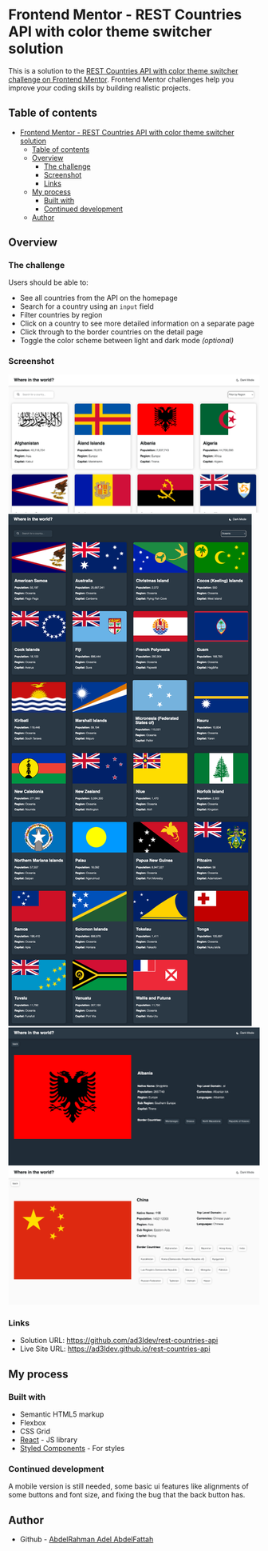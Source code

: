 # Frontend Mentor - REST Countries API with color theme switcher solution

This is a solution to the [REST Countries API with color theme switcher challenge on Frontend Mentor](https://www.frontendmentor.io/challenges/rest-countries-api-with-color-theme-switcher-5cacc469fec04111f7b848ca). Frontend Mentor challenges help you improve your coding skills by building realistic projects.

## Table of contents

- [Frontend Mentor - REST Countries API with color theme switcher solution](#frontend-mentor---rest-countries-api-with-color-theme-switcher-solution)
  - [Table of contents](#table-of-contents)
  - [Overview](#overview)
    - [The challenge](#the-challenge)
    - [Screenshot](#screenshot)
    - [Links](#links)
  - [My process](#my-process)
    - [Built with](#built-with)
    - [Continued development](#continued-development)
  - [Author](#author)

## Overview

### The challenge

Users should be able to:

-   See all countries from the API on the homepage
-   Search for a country using an `input` field
-   Filter countries by region
-   Click on a country to see more detailed information on a separate page
-   Click through to the border countries on the detail page
-   Toggle the color scheme between light and dark mode _(optional)_

### Screenshot

![Screenshot 1](Screen1.png)
![Screenshot 2](Screen2.png)
![Screenshot 3](Screen3.png)
![Screenshot 4](Screen4.png)

### Links

-   Solution URL: https://github.com/ad3ldev/rest-countries-api
-   Live Site URL: https://ad3ldev.github.io/rest-countries-api

## My process

### Built with

-   Semantic HTML5 markup
-   Flexbox
-   CSS Grid
-   [React](https://reactjs.org/) - JS library
-   [Styled Components](https://styled-components.com/) - For styles

### Continued development

A mobile version is still needed, some basic ui features like alignments of some buttons and font size, and fixing the bug that the back button has.

## Author

-   Github - [AbdelRahman Adel AbdelFattah](https://github.com/aadelafattah)
